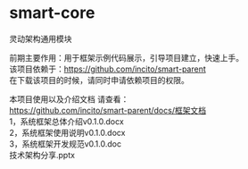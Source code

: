 smart-core
==========

灵动架构通用模块

前期主要作用：用于框架示例代码展示，引导项目建立，快速上手。<br>
该项目依赖于：https://github.com/incito/smart-parent<br>
在下载该项目的时候，请同时申请依赖项目的权限。<br>

本项目使用以及介绍文档 请查看：<br>
https://github.com/incito/smart-parent/docs/框架文档<br>
1，系统框架总体介绍v0.1.0.docx<br>
2，系统框架使用说明v0.1.0.docx<br>
3，系统框架开发规范v0.1.0.doc<br>
技术架构分享.pptx<br>

